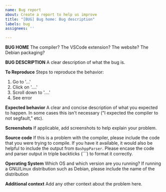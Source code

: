 ```yaml
---
name: Bug report
about: Create a report to help us improve
title: "[BUG] Bug home: Bug description"
labels: bug
assignees: ''

---
```


**BUG HOME**
The compiler? The VSCode extension? The website? The Debian packaging?

**BUG DESCRIPTION**
A clear description of what the bug is.



**To Reproduce**
Steps to reproduce the behavior:
1. Go to '...'
2. Click on '....'
3. Scroll down to '....'
4. See error

**Expected behavior**
A clear and concise description of what you expected to happen. In some cases this isn't necessary ("I expected the compiler to not segfault," etc).

**Screenshots**
If applicable, add screenshots to help explain your problem.

**Source code**
If this is a problem with the compiler, please include the code that you were trying to compile. If you have it available, it would also be helpful to include the output from `BashppParser`. Please encase the code and parser output in triple backticks (```) to format it correctly.

**Operating System**
Which OS and which version are you running? If running a GNU/Linux distribution such as Debian, please include the name of the distribution

**Additional context**
Add any other context about the problem here.
